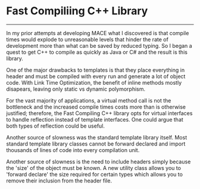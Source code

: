 # Fast Compiliing C++ Library
-----------------------------------------

In my prior attempts at developing MACE what I discovered is that compile times
would explode to unreasonable levels that hinder the rate of development more
than what can be saved by reduced typing.  So I began a quest to get C++ to compile 
as quickly as Java or C# and the result is this library.

One of the major drawbacks to templates is that they place everything in header and
must be compiled with every run and generate a lot of object code.  With Link Time Optimization,
the benefit of inline methods mostly disapears, leaving only static vs dynamic polymorphism.

For the vast majority of applications, a virtual method call is not the bottleneck and the
increased compile times costs more than is otherwise justified; therefore, the Fast Compiling C++ 
library opts for virtual interfaces to handle reflection instead of template interfaces.  One could
argue that both types of reflection could be useful.

Another source of slowness was the standard template library itself.  Most standard template library
classes cannot be forward declared and import thousands of lines of code into every compilation unit.

Another source of slowness is the need to include headers simply because the 'size' of the object must
be known.  A new utility class allows you to 'forward declare' the size required for certain types which
allows you to remove their inclusion from the header file.


